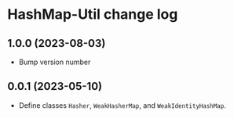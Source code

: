 # HashMap-Util change log

## 1.0.0 (2023-08-03)

- Bump version number

## 0.0.1 (2023-05-10)

- Define classes `Hasher`, `WeakHasherMap`, and `WeakIdentityHashMap`.
